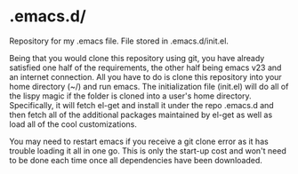 .emacs.d/
========

Repository for my .emacs file. File stored in .emacs.d/init.el.


Being that you would clone this repository using git, you have already satisfied one half of the requirements, the other half being emacs v23 and an internet connection.  All you have to do is clone this repository into your home directory (~/) and run emacs.  The initialization file (init.el) will do all of the lispy magic if the folder is cloned into a user's home directory.  Specifically, it will fetch el-get and install it under the repo .emacs.d and then fetch all of the additional packages maintained by el-get as well as load all of the cool customizations.  

You may need to restart emacs if you receive a git clone error as it has trouble loading it all in one go.  This is only the start-up cost and won't need to be done each time once all dependencies have been downloaded.
